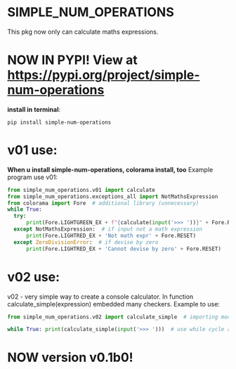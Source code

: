 # SIMPLE_NUM_OPERATIONS
This pkg now only can calculate maths expressions.

# NOW IN PYPI! View at https://pypi.org/project/simple-num-operations
**install in terminal**:
 ```terminal
 pip install simple-num-operations
 ```

# v01 use:
  **When u install simple-num-operations, colorama install, too**
  Example program use v01:
  ```python
  from simple_num_operations.v01 import calculate
  from simple_num_operations.exceptions_all import NotMathsExpression
  from colorama import Fore  # additional library (unnecessary)
  while True:
    try:
        print(Fore.LIGHTGREEN_EX + f"{calculate(input('>>> '))}" + Fore.RESET)  # use while cycle and run function
    except NotMathsExpression:  # if input not a math expression
        print(Fore.LIGHTRED_EX + 'Not math expr' + Fore.RESET)
    except ZeroDivisionError:  # if devise by zero
        print(Fore.LIGHTRED_EX + 'Cannot devise by zero' + Fore.RESET)
  ```
# v02 use:
 v02 - very simple way to create a console calculator. In function calculate_simple(expression) embedded many checkers.
 Example to use:
  ```python
from simple_num_operations.v02 import calculate_simple  # importing module

while True: print(calculate_simple(input('>>> ')))  # use while cycle and run function

```

# NOW version v0.1b0!

